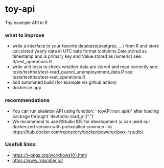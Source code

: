 # toy-api
Toy example API in R

### what to improve
- write a interface to your favorite database(postgres, ...) from R and store calculated yearly data in UTC date format (columns Date stored as timestamp and is primary key and Value stored as numeric)
see: R/rest_operations.R
- write unit tests to check whether data are stored and read correctly
see: tests/testthat/test-read_quandl_unemployement_data.R
see: tests/testthat/test-rest_operations.R
- add automated build (for example via github action)
- dockerize app

### recommendations
- You can run skeleton API using function: ' toyAPI::run_api()' after loading package throught 'devtools::load_all(".")'
- We recommend to use RStudio IDE for development (u can used our dockerized version with preinstalled common libs https://hub.docker.com/repository/docker/powerex/pwx-rstudio) 


### Usefull links:
- https://r-pkgs.org/workflows101.html 
- https://www.rplumber.io/
